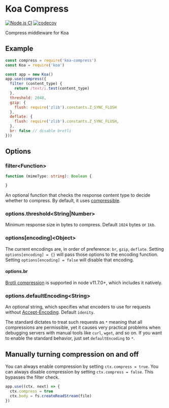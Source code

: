 # Koa Compress

[![Node.js CI](https://github.com/koajs/compress/workflows/Node.js%20CI/badge.svg?branch=master)](https://github.com/koajs/compress/actions?query=workflow%3A%22Node.js+CI%22+branch%3Amaster)
[![codecov](https://codecov.io/gh/koajs/compress/branch/master/graph/badge.svg)](https://codecov.io/gh/koajs/compress)

Compress middleware for Koa

## Example

```js
const compress = require('koa-compress')
const Koa = require('koa')

const app = new Koa()
app.use(compress({
  filter (content_type) {
  	return /text/i.test(content_type)
  },
  threshold: 2048,
  gzip: {
    flush: require('zlib').constants.Z_SYNC_FLUSH
  },
  deflate: {
    flush: require('zlib').constants.Z_SYNC_FLUSH,
  },
  br: false // disable brotli
}))
```

## Options

### filter\<Function\>

```ts
function (mimeType: string): Boolean {

}
```

An optional function that checks the response content type to decide whether to compress.
By default, it uses [compressible](https://github.com/jshttp/compressible).

### options.threshold\<String|Number\>

Minimum response size in bytes to compress.
Default `1024` bytes or `1kb`.

### options[encoding]\<Object\>

The current encodings are, in order of preference: `br`, `gzip`, `deflate`.
Setting `options[encoding] = {}` will pass those options to the encoding function.
Setting `options[encoding] = false` will disable that encoding.

#### options<span></span>.br

[Brotli compression](https://en.wikipedia.org/wiki/Brotli) is supported in node v11.7.0+, which includes it natively.

### options.defaultEncoding\<String\>

An optional string, which specifies what encoders to use for requests without
[Accept-Encoding](https://developer.mozilla.org/en-US/docs/Web/HTTP/Headers/Accept-Encoding).
Default `idenity`.

The standard dictates to treat such requests as `*` meaning that all compressions are permissible,
yet it causes very practical problems when debugging servers with manual tools like `curl`, `wget`, and so on.
If you want to enable the standard behavior, just set `defaultEncoding` to `*`.

## Manually turning compression on and off

You can always enable compression by setting `ctx.compress = true`.
You can always disable compression by setting `ctx.compress = false`.
This bypasses the filter check.

```js
app.use((ctx, next) => {
  ctx.compress = true
  ctx.body = fs.createReadStream(file)
})
```
